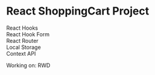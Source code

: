 # React ShoppingCart Project


React Hooks <br>
React Hook Form <br>
React Router <br>
Local Storage <br>
Context API


Working on: RWD <br>